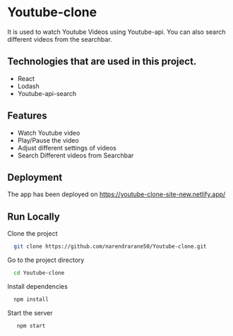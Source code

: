 # Youtube-clone

It is used to watch Youtube Videos using Youtube-api. You can also search different videos from the searchbar.

## Technologies that are used in this project.
  <ul>
    <li>React</li> 
    <li>Lodash</li>  
    <li>Youtube-api-search</li> 
  </ul>


## Features

- Watch Youtube video
- Play/Pause the video
- Adjust different settings of videos
- Search Different videos from Searchbar


## Deployment

The app has been deployed on 
https://youtube-clone-site-new.netlify.app/



## Run Locally

Clone the project

```bash
  git clone https://github.com/narendrarane50/Youtube-clone.git
```

Go to the project directory

```bash
  cd Youtube-clone
```

Install dependencies

```bash
  npm install
```

Start the server

```bash
   npm start
```